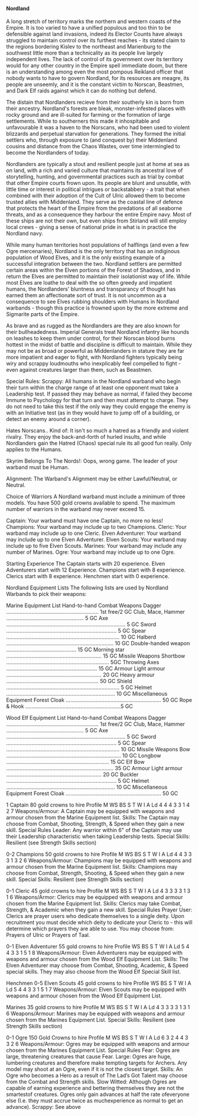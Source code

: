 #### Nordland

A long stretch of territory marks the northern and western 
coasts of the Empire. It is too varied to have a unified 
populous and too thin to be defensible against land invasions,
indeed its Elector Counts have always struggled to maintain 
control over its furthest reaches - its stated claim to the 
regions bordering Kislev to the northeast and Marienburg 
to the southwest little more than a technicality as its people
live largely independent lives. The lack of control of its 
government over its territory would for any other country in 
the Empire spell immediate doom, but there is an understanding
among even the most pompous Reikland officer that nobody wants
to have to govern Nordland, for its resources are meagre, its 
people are unseemly, and it is the constant victim to Norscan,
Beastmen, and Dark Elf raids against which it can do nothing but defend. 

The distain that Nordlanders recieve from their southerly kin 
is born from their ancestry. Nordland's forests are bleak, 
monster-infested places with rocky ground and are ill-suited 
for farming or the formation of large settlements. While to 
southerners this made it inhospitable and unfavourable it was
a haven to the Norscans, who had been used to violent blizzards
and perpetual starvation for generations. They formed the initial
settlers who, through exposure to (and conquest by) their 
Middenland cousins and distance from the Chaos Wastes, over
time intermingled to become the Nordlanders of today.

Nordlanders are typically a stout and resilient people just 
at home at sea as on land, with a rich and varied culture
that maintains its ancestral love of storytelling, hunting,
and governmental practices such as trial by combat that 
other Empire courts frown upon. Its people are blunt and
unsubtle, with little time or interest in political intrigues 
or backstabbery - a trait that when combined with their 
adoption of the Cult of Ulric allowed them to become trusted
allies with Middenland. They serve as the coastal line of
defence that protects the heart of the Empire from the 
predations of all seaborne threats, and as a consequence 
they harbour the entire Empire navy. Most of these ships
are not their own, but even ships from Stirland will 
still employ local crews - giving a sense of national 
pride in what is in practice the Nordland navy.

While many human territories host populations of halflings
(and even a few Ogre mercenaries), Nordland is the only
territory that has an indiginous population of Wood Elves,
and it is the only existing example of a successful 
integration between the two. Nordland settlers are permitted
certain areas within the Elven portions of the Forest 
of Shadows, and in return the Elves are permitted to maintain 
their isolationist way of life. While most Elves are 
loathe to deal with the so often greedy and impatient humans,
the Nordlanders' bluntness and transparancy of thought
has earned them an affectionate sort of trust. It is not
uncommon as a consequence to see Elves rubbing shoulders 
with Humans in Nordland warbands - though this practice is 
frowned upon by the more extreme and Sigmarite parts of the Empire.

As brave and as rugged as the Nordlanders are they are
also known for their bullheadedness. Imperial Generals
treat Nordland infantry like hounds on leashes to keep
them under control, for their Norscan blood burns hottest
in the midst of battle and discipline is difficult to maintain.
While they may not be as broad or powerful as Middenlanders in
stature they are far more impatient and eager to fight, with
Nordland fighters typically being wiry and scrappy loudmouths
who inexplicably feel compelled to fight - even against 
creatures larger than them, such as Beastmen.

Special Rules:
Scrappy: All humans in the Nordland warband who begin their
turn within the charge range of at least one opponent must
take a Leadership test. If passed they may behave as normal,
if failed they become Immune to Psychology for that turn 
and then must attempt to charge. They do not need to take
this test if the only way they could engage the enemy is
with an Initiative test (as in they would have to jump off 
of a building, or detect an enemy around a corner).

Hates Norscans.. Kind of: It isn't so much a hatred as a 
friendly and violent rivalry. They enjoy the back-and-forth
of hurled insults, and while Nordlanders gain the Hatred 
(Chaos) special rule its all good fun really. Only applies to the Humans.

Skyrim Belongs To The Nords!: Oops, wrong game. The 
leader of your warband must be Human.

Alignment: The Warband's Alignment may be either Lawful/Neutral, or Neutral.

Choice of Warriors
A Nordland warband must include a minimum of three models.
You have 500 gold crowns available to spend. The maximum
number of warriors in the warband may never exceed 15.

Captain: Your warband must have one Captain, no more no less!
Champions: Your warband may include up to two Champions. 
Cleric: Your warband may include up to one Cleric.
Elven Adventurer: Your warband may include up to one Elven Adventurer.
Elven Scouts: Your warband may include up to five Elven Scouts.
Marines: Your warband may include any number of Marines.
Ogre: Your warband may include up to one Ogre.

Starting Experience
The Captain starts with 20 experience.
Elven Adventurers start with 12 Experience.
Champions start with 8 experience.
Clerics start with 8 experience.
Henchmen start with 0 experience.

Nordland Equipment Lists
The following lists are used by Nordland Warbands to pick their weapons:

Marine Equipment List
Hand-to-hand Combat Weapons
Dagger .............................................................. 1st free/2 GC
Club, Mace, Hammer .................................................... 5 GC
Axe ................................................................................ 5 GC
Sword .......................................................................... 5 GC
Spear ............................................................................ 10 GC
Halberd ........................................................................ 10 GC
Double-handed weapon ............................................... 15 GC
Morning star ................................................................ 15 GC
Missile Weapons
Shortbow ..................................................................... 5GC
Throwing Axes ............................................................. 15 GC
Armour
Light armour ................................................................ 20 GC
Heavy armour .............................................................. 50 GC
Shield ............................................................................ 5 GC
Helmet ......................................................................... 10 GC 
Miscellaneous Equipment 
Forest Cloak ................................................................ 50 GC 
Rope & Hook ................................................................5 GC

Wood Elf Equipment List
Hand-to-hand Combat Weapons
Dagger .............................................................. 1st free/2 GC
Club, Mace, Hammer .................................................... 5 GC
Axe ................................................................................ 5 GC
Sword .......................................................................... 5 GC
Spear ............................................................................ 10 GC
Missile Weapons
Bow ............................................................................. 10 GC
Longbow ..................................................................... 15 GC
Elf Bow ........................................................................ 35 GC
Armour
Light armour ................................................................ 20 GC
Buckler .......................................................................... 5 GC
Helmet ......................................................................... 10 GC
Miscellaneous Equipment 
Forest Cloak ................................................................ 50 GC 


1 Captain
80 gold crowns to hire
Profile M WS BS S T W I A Ld
4 4 4 3 3 1 4 2 7
Weapons/Armour: A Captain may be equipped with weapons and armour chosen from the Marine Equipment list.
Skills: The Captain may choose from Combat, Shooting, Strength, & Speed when they gain a new skill. 
Special Rules
Leader: Any warrior within 6" of the Captain may use their Leadership characteristic when taking Leadership tests.
Special Skills: Resilient (see Strength Skills section)


0-2 Champions
50 gold crowns to hire
Profile M WS BS S T W I A Ld
4 4 3 3 3 1 3 2 6
Weapons/Armour: Champions may be equipped with weapons and armour chosen from the Marine Equipment list.
Skills: Champions may choose from Combat, Strength, Shooting, & Speed when they gain a new skill.
Special Skills: Resilient (see Strength Skills section)


0-1 Cleric
45 gold crowns to hire 
Profile M WS BS S T W I A Ld 
4 3 3 3 3 1 3 1 6
Weapons/Armor: Clerics may be equipped with weapons and armour chosen from the Marine Equipment list. 
Skills: Clerics may take Combat, Strength, & Academic when they gain a new skill. 
Special Rules Prayer User: Clerics are prayer users who dedicate themselves to a single deity. Upon recruitment you must decide which deity to dedicate your Cleric to - this will determine which prayers they are able to use. You may choose from: Prayers of Ulric or Prayers of Taal.

0-1 Elven Adventurer
55 gold crowns to hire
Profile WS BS S T W I A Ld
5 4 4 3 3 1 5 1 8
Weapons/Armour: Elven Adventurers may be equipped with weapons and armour chosen from the Wood Elf Equipment List.
Skills: The Elven Adventurer may choose from Combat, Shooting, Academic, & Speed special skills. They may also choose from the Wood Elf Special Skill list.

Henchmen
0-5 Elven Scouts
45 gold crowns to hire
Profile WS BS S T W I A Ld
5 4 4 3 3 1 5 1 7
Weapons/Armour: Elven Scouts may be equipped with weapons and armour chosen from the Wood Elf Equipment List.

Marines
35 gold crowns to hire
Profile M WS BS S T W I A Ld
4 3 3 3 3 1 3 1 6
Weapons/Armour: Marines may be equipped with weapons and armour chosen from the Marines Equipment List.
Special Skills: Resilient (see Strength Skills section)

0-1 Ogre
150 Gold Crowns to hire
Profile M WS BS S T W I A Ld
6 3 2 4 4 3 3 2 6
Weapons/Armour: Ogres may be equipped with weapons and armour chosen from the Marines Equipment List.
Special Rules
Fear: Ogres are large, threatening creatures that cause Fear.
Large: Ogres are huge, lumbering creatures and therefore make tempting targets for Archers. Any model may shoot at an Ogre, even if it is not the closest target.
Skills: An Ogre who becomes a Hero as a result of The Lad’s Got Talent may choose from the Combat and Strength skills.
Slow Witted: Although Ogres are capable of earning experience and bettering themselves they are not the smartestof creatures. Ogres only gain advances at half the rate ofeveryone else (I.e. they must accrue twice as muchexperience as normal to get an advance). 
Scrappy: See above



